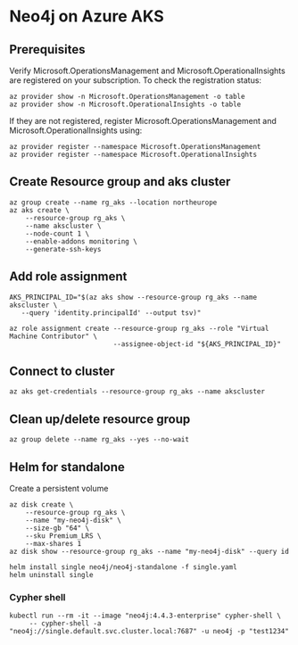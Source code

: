 # Neo4j on Azure AKS

## Prerequisites

Verify Microsoft.OperationsManagement and Microsoft.OperationalInsights are registered on your subscription. To check the registration status:

```shell
az provider show -n Microsoft.OperationsManagement -o table
az provider show -n Microsoft.OperationalInsights -o table
```

If they are not registered, register Microsoft.OperationsManagement and Microsoft.OperationalInsights using:

```shell
az provider register --namespace Microsoft.OperationsManagement
az provider register --namespace Microsoft.OperationalInsights
```


## Create Resource group and aks cluster

```shell
az group create --name rg_aks --location northeurope
az aks create \
    --resource-group rg_aks \
    --name akscluster \
    --node-count 1 \
    --enable-addons monitoring \
    --generate-ssh-keys
```

## Add role assignment
```shell
AKS_PRINCIPAL_ID="$(az aks show --resource-group rg_aks --name akscluster \
   --query 'identity.principalId' --output tsv)"

az role assignment create --resource-group rg_aks --role "Virtual Machine Contributor" \
                          --assignee-object-id "${AKS_PRINCIPAL_ID}"
```

## Connect to cluster
```shell
az aks get-credentials --resource-group rg_aks --name akscluster
```


## Clean up/delete resource group
```shell
az group delete --name rg_aks --yes --no-wait
```


## Helm for standalone

Create a persistent volume
```shell
az disk create \
    --resource-group rg_aks \
    --name "my-neo4j-disk" \
    --size-gb "64" \
    --sku Premium_LRS \
    --max-shares 1
az disk show --resource-group rg_aks --name "my-neo4j-disk" --query id
```

```shell
helm install single neo4j/neo4j-standalone -f single.yaml
helm uninstall single
```

### Cypher shell
```shell
kubectl run --rm -it --image "neo4j:4.4.3-enterprise" cypher-shell \
     -- cypher-shell -a "neo4j://single.default.svc.cluster.local:7687" -u neo4j -p "test1234"
```